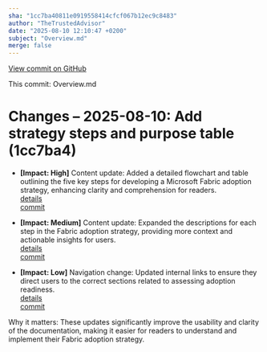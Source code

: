 ```yaml
---
sha: "1cc7ba40811e0919558414cfcf067b12ec9c8483"
author: "TheTrustedAdvisor"
date: "2025-08-10 12:10:47 +0200"
subject: "Overview.md"
merge: false
---
```


[View commit on GitHub](https://github.com/TheTrustedAdvisor/FabricAdoptionFramework/commit/1cc7ba40811e0919558414cfcf067b12ec9c8483)

This commit: Overview.md

# Changes – 2025-08-10: Add strategy steps and purpose table (1cc7ba4)

- **[Impact: High]** Content update: Added a detailed flowchart and table outlining the five key steps for developing a Microsoft Fabric adoption strategy, enhancing clarity and comprehension for readers.  
   [details](/docs/about/changes/2025-08-10-overview)  
   [commit](https://github.com/TheTrustedAdvisor/FabricAdoptionFramework/commit/1cc7ba40811e0919558414cfcf067b12ec9c8483)

- **[Impact: Medium]** Content update: Expanded the descriptions for each step in the Fabric adoption strategy, providing more context and actionable insights for users.  
   [details](/docs/about/changes/2025-08-10-overview)  
   [commit](https://github.com/TheTrustedAdvisor/FabricAdoptionFramework/commit/1cc7ba40811e0919558414cfcf067b12ec9c8483)

- **[Impact: Low]** Navigation change: Updated internal links to ensure they direct users to the correct sections related to assessing adoption readiness.  
   [details](/docs/about/changes/2025-08-10-overview)  
   [commit](https://github.com/TheTrustedAdvisor/FabricAdoptionFramework/commit/1cc7ba40811e0919558414cfcf067b12ec9c8483)

Why it matters: These updates significantly improve the usability and clarity of the documentation, making it easier for readers to understand and implement their Fabric adoption strategy.
